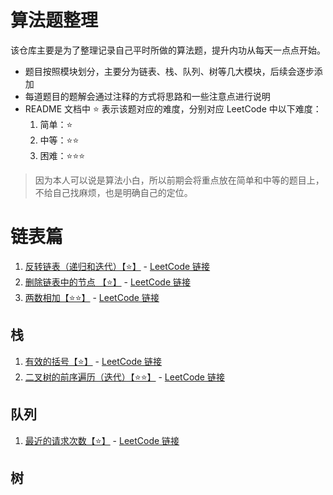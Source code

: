 # 算法题整理

该仓库主要是为了整理记录自己平时所做的算法题，提升内功从每天一点点开始。

- 题目按照模块划分，主要分为链表、栈、队列、树等几大模块，后续会逐步添加
- 每道题目的题解会通过注释的方式将思路和一些注意点进行说明
- README 文档中 ⭐️ 表示该题对应的难度，分别对应 LeetCode 中以下难度：
  1. 简单：⭐️
  2. 中等：⭐️⭐️
  3. 困难：⭐️⭐️⭐️

> 因为本人可以说是算法小白，所以前期会将重点放在简单和中等的题目上，不给自己找麻烦，也是明确自己的定位。

# 链表篇

1. [反转链表（递归和迭代）【⭐️】](/链表/206-反转链表.js) - [LeetCode 链接](https://leetcode-cn.com/problems/reverse-linked-list/)
2. [删除链表中的节点 【⭐️】](/链表/237-删除链表中的节点.js) - [LeetCode 链接](https://leetcode-cn.com/problems/delete-node-in-a-linked-list/)
3. [两数相加【⭐️⭐️】](/链表/22-两数相加.js) - [LeetCode 链接](https://leetcode-cn.com/problems/add-two-numbers/)

## 栈

1. [有效的括号【⭐️】](/栈/20-有效的括号.js) - [LeetCode 链接](https://leetcode-cn.com/problems/valid-parentheses/)
2. [二叉树的前序遍历（迭代）【⭐️⭐️】](/栈/144-二叉树的前序遍历.js) - [LeetCode 链接](https://leetcode-cn.com/problems/binary-tree-preorder-traversal/)

## 队列

1. [最近的请求次数【⭐️】](/队列/933-最近的请求次数.js) - [LeetCode 链接](https://leetcode-cn.com/problems/number-of-recent-calls/)

## 树
